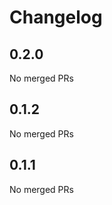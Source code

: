 # Changelog

<!-- <START NEW CHANGELOG ENTRY> -->

## 0.2.0

No merged PRs

<!-- <END NEW CHANGELOG ENTRY> -->

## 0.1.2

No merged PRs

## 0.1.1

No merged PRs
